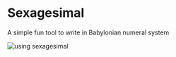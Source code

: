 # Sexagesimal
A simple fun tool to write in Babylonian numeral system

![using sexagesimal](https://i.giphy.com/media/6sTggAGSKlEzpjCEEP/giphy.webp)
